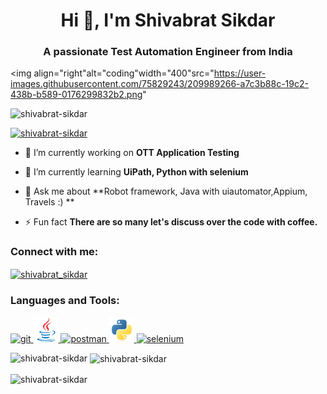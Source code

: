 <h1 align="center">Hi 👋, I'm Shivabrat Sikdar</h1>
<h3 align="center">A passionate Test Automation Engineer from India</h3>

<img align="right"alt="coding"width="400"src="https://user-images.githubusercontent.com/75829243/209989266-a7c3b88c-19c2-438b-b589-0176299832b2.png"

<p align="left"> <img src="https://komarev.com/ghpvc/?username=shivabrat-sikdar&label=Profile%20views&color=0e75b6&style=flat" alt="shivabrat-sikdar" /> </p>

<p align="left"> <a href="https://github.com/ryo-ma/github-profile-trophy"><img src="https://github-profile-trophy.vercel.app/?username=shivabrat-sikdar" alt="shivabrat-sikdar" /></a> </p>

- 🔭 I’m currently working on **OTT Application Testing**

- 🌱 I’m currently learning **UiPath, Python with selenium**

- 💬 Ask me about **Robot framework, Java with uiautomator,Appium, Travels :) **

- ⚡ Fun fact **There are so many let's discuss over the code with coffee.**

<h3 align="left">Connect with me:</h3>
<p align="left">
<a href="https://instagram.com/shivabrat_sikdar" target="blank"><img align="center" src="https://raw.githubusercontent.com/rahuldkjain/github-profile-readme-generator/master/src/images/icons/Social/instagram.svg" alt="shivabrat_sikdar" height="30" width="40" /></a>
</p>

<h3 align="left">Languages and Tools:</h3>
<p align="left"> <a href="https://git-scm.com/" target="_blank" rel="noreferrer"> <img src="https://www.vectorlogo.zone/logos/git-scm/git-scm-icon.svg" alt="git" width="40" height="40"/> </a> <a href="https://www.java.com" target="_blank" rel="noreferrer"> <img src="https://raw.githubusercontent.com/devicons/devicon/master/icons/java/java-original.svg" alt="java" width="40" height="40"/> </a> <a href="https://postman.com" target="_blank" rel="noreferrer"> <img src="https://www.vectorlogo.zone/logos/getpostman/getpostman-icon.svg" alt="postman" width="40" height="40"/> </a> <a href="https://www.python.org" target="_blank" rel="noreferrer"> <img src="https://raw.githubusercontent.com/devicons/devicon/master/icons/python/python-original.svg" alt="python" width="40" height="40"/> </a> <a href="https://www.selenium.dev" target="_blank" rel="noreferrer"> <img src="https://raw.githubusercontent.com/detain/svg-logos/780f25886640cef088af994181646db2f6b1a3f8/svg/selenium-logo.svg" alt="selenium" width="40" height="40"/> </a> </p>

<p><img align="left" src="https://github-readme-stats.vercel.app/api/top-langs?username=shivabrat-sikdar&show_icons=true&locale=en&layout=compact" alt="shivabrat-sikdar" /></p>

<p>&nbsp;<img align="center" src="https://github-readme-stats.vercel.app/api?username=shivabrat-sikdar&show_icons=true&locale=en" alt="shivabrat-sikdar" /></p>

<p><img align="center" src="https://github-readme-streak-stats.herokuapp.com/?user=shivabrat-sikdar&" alt="shivabrat-sikdar" /></p>
